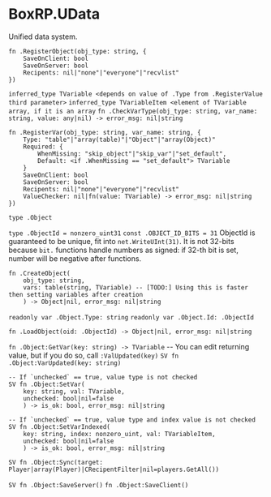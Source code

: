 # BoxRP.UData
Unified data system.

```
fn .RegisterObject(obj_type: string, {
    SaveOnClient: bool
    SaveOnServer: bool
    Recipents: nil|"none"|"everyone"|"recvlist"
})
```

`inferred_type TVariable <depends on value of .Type from .RegisterValue third parameter>`
`inferred_type TVariableItem <element of TVariable array, if it is an array`
`fn .CheckVarType(obj_type: string, var_name: string, value: any|nil) -> error_msg: nil|string`

```
fn .RegisterVar(obj_type: string, var_name: string, {
    Type: "table"|"array(table)"|"Object"|"array(Object)"
    Required: {
        WhenMissing: "skip_object"|"skip_var"|"set_default",
        Default: <if .WhenMissing == "set_default"> TVariable
    }
    SaveOnClient: bool
    SaveOnServer: bool
    Recipents: nil|"none"|"everyone"|"recvlist"
    ValueChecker: nil|fn(value: TVariable) -> error_msg: nil|string
})
```
`type .Object`

`type .ObjectId = nonzero_uint31`
`const .OBJECT_ID_BITS = 31`
ObjectId is guaranteed to be unique, fit into `net.WriteUInt(31)`.
It is not 32-bits because `bit.` functions handle numbers as signed: if 32-th bit is set, number will be negative after functions.

```
fn .CreateObject(
    obj_type: string, 
    vars: table(string, TVariable) -- [TODO:] Using this is faster then setting variables after creation
    ) -> Object|nil, error_msg: nil|string
```

`readonly var .Object.Type: string`
`readonly var .Object.Id: .ObjectId`

`fn .LoadObject(oid: .ObjectId) -> Object|nil, error_msg: nil|string`

`fn .Object:GetVar(key: string) -> TVariable` -- You can edit returning value, but if you do so, call `:ValUpdated(key)`
`SV fn .Object:VarUpdated(key: string)`

```
-- If `unchecked` == true, value type is not checked
SV fn .Object:SetVar(
    key: string, val: TVariable, 
    unchecked: bool|nil=false
    ) -> is_ok: bool, error_msg: nil|string
```

```
-- If `unchecked` == true, value type and index value is not checked
SV fn .Object:SetVarIndexed(
    key: string, index: nonzero_uint, val: TVariableItem,
    unchecked: bool|nil=false
    ) -> is_ok: bool, error_msg: nil|string
```

`SV fn .Object:Sync(target: Player|array(Player)|CRecipentFilter|nil=players.GetAll())`

`SV fn .Object:SaveServer()`
`fn .Object:SaveClient()`
